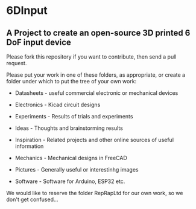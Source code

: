 # 6DInput

## A Project to create an open-source 3D printed 6 DoF input device

Please fork this repository if you want to contribute, then send a pull request.

Please put your work in one of these folders, as appropriate, or create a folder under which to put the tree of your own work:

 - Datasheets - useful commercial electronic or mechanical devices

 - Electronics - Kicad circuit designs

 - Experiments - Results of trials and experiments

 - Ideas - Thoughts and brainstorming results

 - Inspiration - Related projects and other online sources of useful information

 - Mechanics - Mechanical designs in FreeCAD

 - Pictures - Generally useful or interestinhg images

 - Software - Software for Arduino, ESP32 etc.


We would like to reserve the folder RepRapLtd for our own work, so we don't get confused...




